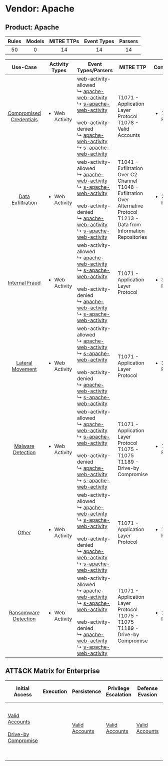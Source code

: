 Vendor: Apache
==============
Product: Apache
---------------
| Rules | Models | MITRE TTPs | Event Types | Parsers |
|:-----:|:------:|:----------:|:-----------:|:-------:|
|  50   |   0    |     14     |     14      |   14    |

|                                 Use-Case                                  | Activity Types                 | Event Types/Parsers                                                                                                                                                                                                                                                                                                                                                               | MITRE TTP                                                                                                                                | Content                    |
|:-------------------------------------------------------------------------:| ------------------------------ | --------------------------------------------------------------------------------------------------------------------------------------------------------------------------------------------------------------------------------------------------------------------------------------------------------------------------------------------------------------------------------- | ---------------------------------------------------------------------------------------------------------------------------------------- | -------------------------- |
| [Compromised Credentials](../UseCases/usecase_compromised_credentials.md) | <ul><li>Web Activity</li></ul> |  web-activity-allowed<br> ↳ [apache-web-activity](../Parsers/parserContent_apache-web-activity.md)<br> ↳ [s-apache-web-activity](../Parsers/parserContent_s-apache-web-activity.md)<br><br> web-activity-denied<br> ↳ [apache-web-activity](../Parsers/parserContent_apache-web-activity.md)<br> ↳ [s-apache-web-activity](../Parsers/parserContent_s-apache-web-activity.md)<br> | T1071 - Application Layer Protocol<br>T1078 - Valid Accounts<br>                                                                         | <ul><li>11 Rules</li></ul> |
|       [Data Exfiltration](../UseCases/usecase_data_exfiltration.md)       | <ul><li>Web Activity</li></ul> |  web-activity-allowed<br> ↳ [apache-web-activity](../Parsers/parserContent_apache-web-activity.md)<br> ↳ [s-apache-web-activity](../Parsers/parserContent_s-apache-web-activity.md)<br><br> web-activity-denied<br> ↳ [apache-web-activity](../Parsers/parserContent_apache-web-activity.md)<br> ↳ [s-apache-web-activity](../Parsers/parserContent_s-apache-web-activity.md)<br> | T1041 - Exfiltration Over C2 Channel<br>T1048 - Exfiltration Over Alternative Protocol<br>T1213 - Data from Information Repositories<br> | <ul><li>2 Rules</li></ul>  |
|          [Internal Fraud](../UseCases/usecase_internal_fraud.md)          | <ul><li>Web Activity</li></ul> |  web-activity-allowed<br> ↳ [apache-web-activity](../Parsers/parserContent_apache-web-activity.md)<br> ↳ [s-apache-web-activity](../Parsers/parserContent_s-apache-web-activity.md)<br><br> web-activity-denied<br> ↳ [apache-web-activity](../Parsers/parserContent_apache-web-activity.md)<br> ↳ [s-apache-web-activity](../Parsers/parserContent_s-apache-web-activity.md)<br> | T1071 - Application Layer Protocol<br>                                                                                                   | <ul><li>3 Rules</li></ul>  |
|        [Lateral Movement](../UseCases/usecase_lateral_movement.md)        | <ul><li>Web Activity</li></ul> |  web-activity-allowed<br> ↳ [apache-web-activity](../Parsers/parserContent_apache-web-activity.md)<br> ↳ [s-apache-web-activity](../Parsers/parserContent_s-apache-web-activity.md)<br><br> web-activity-denied<br> ↳ [apache-web-activity](../Parsers/parserContent_apache-web-activity.md)<br> ↳ [s-apache-web-activity](../Parsers/parserContent_s-apache-web-activity.md)<br> | T1071 - Application Layer Protocol<br>                                                                                                   | <ul><li>3 Rules</li></ul>  |
|       [Malware Detection](../UseCases/usecase_malware_detection.md)       | <ul><li>Web Activity</li></ul> |  web-activity-allowed<br> ↳ [apache-web-activity](../Parsers/parserContent_apache-web-activity.md)<br> ↳ [s-apache-web-activity](../Parsers/parserContent_s-apache-web-activity.md)<br><br> web-activity-denied<br> ↳ [apache-web-activity](../Parsers/parserContent_apache-web-activity.md)<br> ↳ [s-apache-web-activity](../Parsers/parserContent_s-apache-web-activity.md)<br> | T1071 - Application Layer Protocol<br>T1075 - T1075<br>T1189 - Drive-by Compromise<br>                                                   | <ul><li>15 Rules</li></ul> |
|                   [Other](../UseCases/usecase_other.md)                   | <ul><li>Web Activity</li></ul> |  web-activity-allowed<br> ↳ [apache-web-activity](../Parsers/parserContent_apache-web-activity.md)<br> ↳ [s-apache-web-activity](../Parsers/parserContent_s-apache-web-activity.md)<br><br> web-activity-denied<br> ↳ [apache-web-activity](../Parsers/parserContent_apache-web-activity.md)<br> ↳ [s-apache-web-activity](../Parsers/parserContent_s-apache-web-activity.md)<br> | T1071 - Application Layer Protocol<br>                                                                                                   | <ul><li>1 Rules</li></ul>  |
|    [Ransomware Detection](../UseCases/usecase_ransomware_detection.md)    | <ul><li>Web Activity</li></ul> |  web-activity-allowed<br> ↳ [apache-web-activity](../Parsers/parserContent_apache-web-activity.md)<br> ↳ [s-apache-web-activity](../Parsers/parserContent_s-apache-web-activity.md)<br><br> web-activity-denied<br> ↳ [apache-web-activity](../Parsers/parserContent_apache-web-activity.md)<br> ↳ [s-apache-web-activity](../Parsers/parserContent_s-apache-web-activity.md)<br> | T1071 - Application Layer Protocol<br>T1075 - T1075<br>T1189 - Drive-by Compromise<br>                                                   | <ul><li>15 Rules</li></ul> |

ATT&CK Matrix for Enterprise
----------------------------
| Initial Access                                                                                                                              | Execution | Persistence                                                         | Privilege Escalation                                                | Defense Evasion                                                     | Credential Access | Discovery | Lateral Movement | Collection                                                                              | Command and Control                                                             | Exfiltration                                                                                                                                                                 | Impact |
| ------------------------------------------------------------------------------------------------------------------------------------------- | --------- | ------------------------------------------------------------------- | ------------------------------------------------------------------- | ------------------------------------------------------------------- | ----------------- | --------- | ---------------- | --------------------------------------------------------------------------------------- | ------------------------------------------------------------------------------- | ---------------------------------------------------------------------------------------------------------------------------------------------------------------------------- | ------ |
| [Valid Accounts](https://attack.mitre.org/techniques/T1078)<br><br>[Drive-by Compromise](https://attack.mitre.org/techniques/T1189)<br><br> |           | [Valid Accounts](https://attack.mitre.org/techniques/T1078)<br><br> | [Valid Accounts](https://attack.mitre.org/techniques/T1078)<br><br> | [Valid Accounts](https://attack.mitre.org/techniques/T1078)<br><br> |                   |           |                  | [Data from Information Repositories](https://attack.mitre.org/techniques/T1213)<br><br> | [Application Layer Protocol](https://attack.mitre.org/techniques/T1071)<br><br> | [Exfiltration Over Alternative Protocol](https://attack.mitre.org/techniques/T1048)<br><br>[Exfiltration Over C2 Channel](https://attack.mitre.org/techniques/T1041)<br><br> |        |